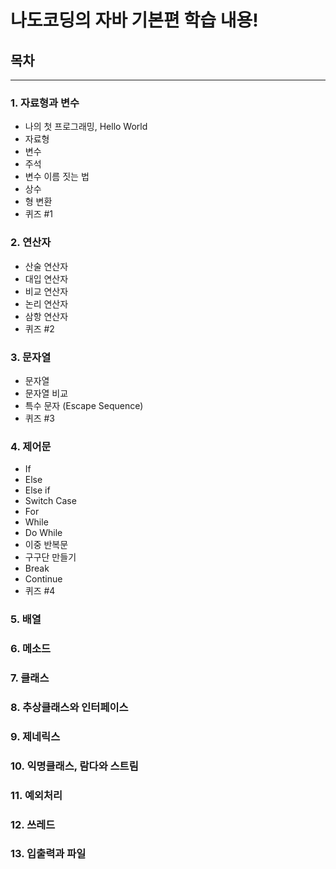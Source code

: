 # 나도코딩의 자바 기본편 학습 내용!

## 목차
- - - 
### 1. 자료형과 변수
* 나의 첫 프로그래밍, Hello World
* 자료형 
* 변수
* 주석 
* 변수 이름 짓는 법 
* 상수 
* 형 변환
* 퀴즈 #1
### 2. 연산자
* 산술 연산자
* 대입 연산자
* 비교 연산자
* 논리 연산자
* 삼항 연산자
* 퀴즈 #2
### 3. 문자열
* 문자열
* 문자열 비교
* 특수 문자 (Escape Sequence)
* 퀴즈 #3
### 4. 제어문
* If
* Else
* Else if
* Switch Case
* For
* While
* Do While
* 이중 반복문
* 구구단 만들기
* Break
* Continue
* 퀴즈 #4 
### 5. 배열
### 6. 메소드
### 7. 클래스
### 8. 추상클래스와 인터페이스
### 9. 제네릭스
### 10. 익명클래스, 람다와 스트림
### 11. 예외처리
### 12. 쓰레드
### 13. 입출력과 파일